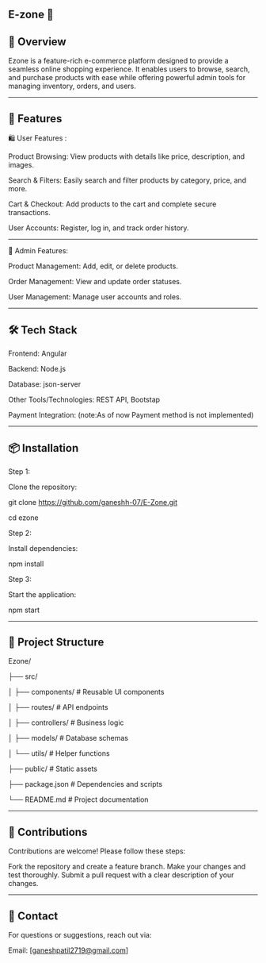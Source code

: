    E-zone 🛒
---

🌟 Overview
---


Ezone is a feature-rich e-commerce platform designed to provide a seamless online shopping experience. It enables users to browse, search, and purchase products with ease while offering powerful admin tools for managing inventory, orders, and users.

---



🚀 Features
---



🛍️ User Features :

Product Browsing: View products with details like price, description, and images.

Search & Filters: Easily search and filter products by category, price, and more.

Cart & Checkout: Add products to the cart and complete secure transactions.

User Accounts: Register, log in, and track order history.

---



🔧 Admin Features:

Product Management: Add, edit, or delete products.

Order Management: View and update order statuses.

User Management: Manage user accounts and roles.


---


🛠️ Tech Stack
---


Frontend: Angular

Backend: Node.js

Database: json-server 

Other Tools/Technologies: REST API, Bootstap

Payment Integration: (note:As of now Payment method is not implemented)


---

📦 Installation
---

Step 1:

Clone the repository:

git clone  https://github.com/ganeshh-07/E-Zone.git

cd ezone

Step 2:

Install dependencies:

npm install

Step 3:

Start the application:

npm start

---

📂 Project Structure
---


Ezone/

├── src/

│   ├── components/     # Reusable UI components

│   ├── routes/         # API endpoints

│   ├── controllers/    # Business logic

│   ├── models/         # Database schemas

│   └── utils/          # Helper functions

├── public/             # Static assets

├── package.json        # Dependencies and scripts

└── README.md           # Project documentation


---

🤝 Contributions
---
Contributions are welcome! Please follow these steps:

Fork the repository and create a feature branch.
Make your changes and test thoroughly.
Submit a pull request with a clear description of your changes.

---


📧 Contact
---

For questions or suggestions, reach out via:

Email: [ganeshpatil2719@gmail.com]
